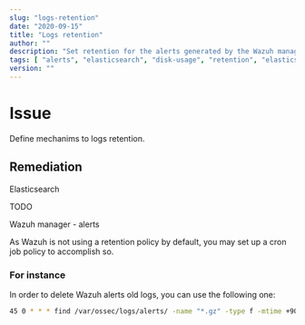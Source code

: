 ```yaml
---
slug: "logs-retention"
date: "2020-09-15"
title: "Logs retention"
author: ""
description: "Set retention for the alerts generated by the Wazuh manager and the data indexed in Elasticsearch"
tags: [ "alerts", "elasticsearch", "disk-usage", "retention", "elasticsearch" ]
version: ""
---
```


# Issue

Define mechanims to logs retention.

## Remediation

Elasticsearch

TODO

Wazuh manager - alerts

As Wazuh is not using a retention policy by default, you may set up a cron job policy to accomplish so.

### For instance

In order to delete Wazuh alerts old logs, you can use the following one:

```sh
45 0 * * * find /var/ossec/logs/alerts/ -name "*.gz" -type f -mtime +90 -exec rm -f {} \;
```
